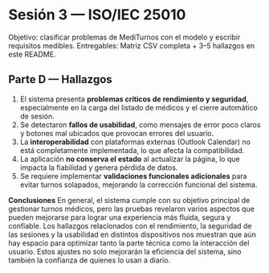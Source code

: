 # Sesión 3 — ISO/IEC 25010
Objetivo: clasificar problemas de MediTurnos con el modelo y escribir requisitos medibles.
Entregables: Matriz CSV completa + 3–5 hallazgos en este README.

## Parte D — Hallazgos 

1. El sistema presenta **problemas críticos de rendimiento y seguridad**, especialmente en la carga del listado de médicos y el cierre automático de sesión.
2. Se detectaron **fallos de usabilidad**, como mensajes de error poco claros y botones mal ubicados que provocan errores del usuario.
3. La **interoperabilidad** con plataformas externas (Outlook Calendar) no está completamente implementada, lo que afecta la compatibilidad.
4. La aplicación **no conserva el estado** al actualizar la página, lo que impacta la fiabilidad y genera pérdida de datos.
5. Se requiere implementar **validaciones funcionales adicionales** para evitar turnos solapados, mejorando la corrección funcional del sistema.

**Conclusiones**
En general, el sistema cumple con su objetivo principal de gestionar turnos médicos, pero las pruebas revelaron varios aspectos que pueden mejorarse para lograr una experiencia más fluida, segura y confiable. 
Los hallazgos relacionados con el rendimiento, la seguridad de las sesiones y la usabilidad en distintos dispositivos nos muestran que aún hay espacio para optimizar tanto la parte técnica como la interacción del usuario. Estos ajustes no solo mejorarán la eficiencia del sistema, sino también la confianza de quienes lo usan a diario.
